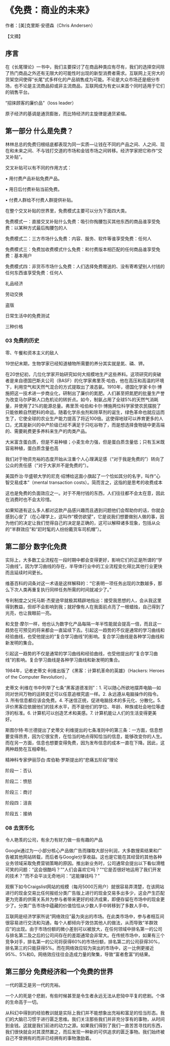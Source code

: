 # 《免费：商业的未来》

作者：[美]克里斯·安德森（Chris Andersen）

【文摘】
## 序言

在《长尾理论》一书中，我们主要探讨了在商品种类应有尽有，我们的选择空间除了热门商品之外还有无限大的可能性时出现的新型消费者需求。互联网上无穷大的货架空间使得“长尾”式多样化的产品销售成为可能。不论是大众市场还是细分市场，也不论是主流商品抑或非主流商品，互联网成为有史以来首个同时适用于它们的销售平台。

“招徕顾客的廉价品”（loss leader）
  
原子经济的基调是通货膨胀，而比特经济的主旋律是通货紧缩。


## 第一部分 什么是免费？

林林总总的免费归根结底都表现为同一实质—让钱在不同的产品之间、人之间、现在和未来之间、不与钱打交道的市场和金钱市场之间转移。经济学家把它称作“交叉补贴”。

交叉补贴可以有不同的作用方式：

• 用付费产品补贴免费产品。

• 用日后付费补贴当前免费。

• 付费人群给不付费人群提供补贴。

在整个交叉补贴的世界里，免费模式主要可以分为下面四大类。

免费模式一：直接交叉补贴什么免费：吸引你掏腰包买其他东西的商品谁享受免费：以某种方式最后掏腰包的人

免费模式二：三方市场什么免费：内容、服务、软件等谁享受免费：任何人

免费模式三：免费加收费模式什么免费：和付费版本相匹配的任何商品谁享受免费：基本用户

免费模式四：非货币市场什么免费：人们选择免费赠送的、没有寄希望别人付钱的任何东西谁享受免费：任何人


礼品经济

劳动交换

盗版

日常生活中的免费测试


三种价格

### 03 免费的历史

  
零、午餐和资本主义的敌人

19世纪末期，生物学家已经知道植物所需要的养分其实就是氮、磷、钾。

在20世纪初，几位化学家开始研究如何大规模地生产这些养料。这项研究的突破者是来自德国巴斯夫公司（BASF）的化学家弗里茨·哈伯，他在高压和高温的环境下，利用空气和天然气混合的方式提取出了液态氨。1910年，德国化学家卡尔·博施把这一技术进一步商业化，研制出了廉价的氮肥。人们甚至把氮肥的批量生产誉为改变马尔萨斯人口危机论的转折点。如今，制氨占用了全球5%的天然气消耗量，并使用了2%的能源总量。弗里茨·哈伯和卡尔·博施两位科学家使农民摆脱了只能依赖自然肥料的命运。随着化学杀虫剂和除草剂的诞生，绿色革命也就应运而生了，它使全球的农业生产能力提高了将近100倍。这使得地球可以养育更多的人口，尤其是新兴的中产阶级已经不满足于只吃谷物了，而是想选择食物链中更高端的、需要耗费更多养料来生产的肉类产品。

大米富含蛋白质，但是不易种植；小麦生命力强，但是蛋白质含量低；只有玉米既容易种植，蛋白质含量也高

我们对于物资充裕的态度开始从注重个人心理满足感（“对于我是免费的”）转向了公众的责任感（“对于大家并不是免费的”）。

美国乔治·华盛顿大学的尼克·绍博给这面小旗起了一个恰如其分的名字，叫作“心智交易成本”（mental transaction costs）。简而言之，这指的是思考的收费成本

这也是免费的负面效应之一。对于不用付钱的东西，人们往往都不会太在意，因此在消费时也不会太珍惜。

如果知道有这么多人都对这款产品感兴趣而且遇到问题他们会帮助你的话，你就会感到心安了（在心理学上，这叫作“模仿欲望”，它是说我们想要做别人做的事，因为他们的决定让我们觉得自己的决定是正确的，这可以解释诸多现象，包括从众的“羊群效应”和“赶时髦的人纷纷戴货车司机帽”）。


## 第二部分 数字化免费


实际上，大多数工业流程在一段时期中都会变得更好，影响它们的正是所谓的“学习曲线”。因为学习曲线的存在，半导体行业中的工业流程变化得比其他行业更快而且延续时间更长。

维基百科的词条对这一术语是这样解释的：“它表明一项任务出现的次数越多，那么下次人类再重复执行同样任务所需的时间就减少了。”

专利制度之父托马斯·杰斐逊早就极其精辟地指出：接受我思想的人，会从我这里得到教益，但却不会影响到我；就好像有人在我面前点亮了一根蜡烛，自己得到了光亮，也让我眼前一亮。

和戈登·摩尔一样，他也认为数字化产品每隔一年半性能就会提高一倍，而且这一趋势在可预见的将来都会一直延续下去。引起这一趋势的不仅是通常的学习曲线和经验曲线，也受他提出的“复合学习曲线”的影响。复合学习曲线是各种学习曲线和新发明的集合。

引起这一趋势的不仅是通常的学习曲线和经验曲线，也受他提出的“复合学习曲线”的影响。复合学习曲线是各种学习曲线和新发明的集合。

1984年，记者史蒂文·利维出版了《黑客：计算机革命的英雄》（Hackers: Heroes of the Computer Revolution），

史蒂文·利维在书中列举了七条“黑客道德准则”：1. 可以随心所欲地摆弄电脑—如同对世间万物的运转变迁可以任意追根究底一样。2. 永远遵从电脑操作的指令。3. 所有信息都应该会免费。4. 不迷信正统，促进电脑技术的多元化、分散化。5. 评价黑客应依据他们的技术水平，而不是他们的学位、年龄、种族或社会地位等虚浮的标准。6. 计算机可以创造艺术和美感。7. 计算机能让人们的生活变得更美好。

斯图尔特·布兰德提出了史蒂文·利维提出的七条准则中的第三条：一方面，信息想要变得昂贵，因为它很宝贵，在恰当的地点得知恰当的信息，能够改变你的人生。而在另一方面，信息也想要变得免费，因为发布信息的成本一直在下降。因此，这两种趋势在互相牵制。

精神科专家伊丽莎白·库伯勒·罗斯提出的“悲痛五阶段”理论

阶段一：否认

阶段二：愤怒

阶段三：商讨

阶段四：沮丧

阶段五：接纳

### 08 去货币化

令人艳羡的公司，有余力有财力做一些有趣的产品

Google通过为一小部分核心产品做广告而赚取大部分利润，大多数搜索结果和广告被其他网站转载，而后者与Google分享收益。这也是它能在其经营的其他各种业务领域采取免费营销策略的原因。推出新业务时，公司通常会提出以下看似滑稽可笑的问题：“这会很酷吗？”“人们会喜欢它吗？”“它是否很好地运用了我们开发的技术？”而不会平淡无奇地问：“这能赚钱吗？”

观察下如今Craigslist网站的规模（每月5000万用户）就很容易弄清楚，在该网站进行的现金交易比任何报纸分类广告版上进行的现金交易多出多少，这会产生匹配更为完善的供需关系并为参与者带来更好的经济成果，即便存留在市场中的现金更少了。分类广告市场中蕴藏的价值恰恰从少数人手中转移到了多数人手中。

互联网是经济学家所说“网络效应”最为突出的市场。在此类市场中，参与者相互间很容易进行交流和沟通，每个人都倾向于效仿其他人的做法，从而导致“羊群效应”的出现。由于市场份额的微小差别可以被放大，在任何领域中排名第一的公司与排名第二及之后的公司间存在的差距通常会非常大。在传统市场中，如果有三个竞争对手，排名第一的公司将获得60%的市场份额，排名第二的公司获得30%，排名第三的只能获得5%。而在网络效应较为突出的市场中，这一比例更接近95%、5%和0。网络效应往往会造成力量的聚集，导致“富者愈富”的结果。

  

## 第三部分 免费经济和一个免费的世界


一代的匮乏是另一代的充裕。

一个人的死是个悲剧，有些时候甚至是令生者永远无法从悲恸中平复的悲剧。个体的生命高于一切。

从科幻中得到的经验教训就是实际上我们并不能想象出充裕和富足的恰当形态。我们的大脑已习惯于进行匮乏思维。我们关注那些我们并非充分享有的事物，从时间到金钱。这就是我们前进的动力之源。如果我们得到了我们一直苦苦寻找的东西，我们很快就会对其漠然置之，而后发现一种新的可供追求的匮乏事物。我们始终被自己不曾拥有的而非已经拥有的事物激励着。
